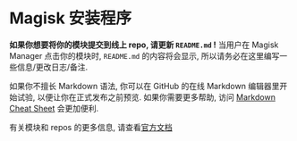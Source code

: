# Magisk 安装程序

**如果你想要将你的模块提交到线上 repo, 请更新 `README.md` !**
当用户在 Magisk Manager 点击你的模块时, `README.md` 的内容将会显示, 所以请务必在这里编写一些信息/更改日志/备注.

如果你不擅长 Markdown 语法, 你可以在 GitHub 的在线 Markdown 编辑器里开始试验, 以便让你在正式发布之前预览. 如果你需要更多帮助, 访问 [Markdown Cheat Sheet](https://github.com/adam-p/markdown-here/wiki/Markdown-Cheatsheet) 会更加便利.

有关模块和 repos 的更多信息, 请查看[官方文档](https://github.com/topjohnwu/Magisk/blob/master/docs/modules.md)
